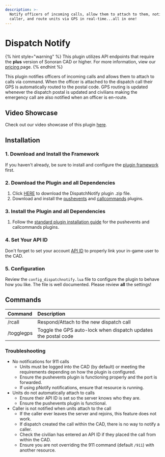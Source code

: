 ```yaml
---
description: >-
  Notify officers of incoming calls, allow them to attach to them, notify the
  caller, and route units via GPS in real-time...all in one!
---
```


# Dispatch Notify

{% hint style="warning" %}
This plugin utilizes API endpoints that require the **plus** version of Sonoran CAD or higher. For more information, view our [pricing ](../../../pricing/faq/)page.
{% endhint %}

This plugin notifies officers of incoming calls and allows them to attach to calls via command. When the officer is attached to the dispatch call their GPS is automatically routed to the postal code. GPS routing is updated whenever the dispatch postal is updated and civilians making the emergency call are also notified when an officer is en-route.

## Video Showcase

Check out our video showcase of this plugin [here](https://youtu.be/eWmeFpz8jiA).

## Installation

### 1. Download and Install the Framework

If you haven't already, be sure to install and configure the [plugin framework](../framework-installation.md) first.

### 2. Download the Plugin and all Dependencies

1. Click [HERE](https://github.com/Sonoran-Software/sonoran_dispatchnotify/releases) to download the DispatchNotify plugin .zip file.
2. Download and install the [pushevents](https://github.com/Sonoran-Software/sonoran_pushevents/releases/tag/latest) and [callcommands](https://github.com/Sonoran-Software/sonoran_callcommands/releases/tag/latest) plugins.

### 3. Install the Plugin and all Dependencies

1. Follow the [standard plugin installation guide](../plugin-installation.md) for the pushevents and callcommands plugins.

### 4. Set Your API ID

Don't forget to set your account [API ID](../../../sonoran-cad/api-integration/api-endpoints/general/set-api-ids.md) to properly link your in-game user to the CAD.

### 5. Configuration

Review the `config_dispatchnotify.lua` file to configure the plugin to behave how you like. The file is well documented. Please review **all** the settings!

## Commands

| Command | Description |
| :--- | :--- |
| /rcall | Respond/Attach to the new dispatch call |
| /togglegps | Toggle the GPS auto-lock when dispatch updates the postal code |

### Troubleshooting

* No notifications for 911 calls
  * Units must be logged into the CAD \(by default\) or meeting the requirements depending on how the plugin is configured.
  * Ensure the pushevents plugin is functioning properly and the port is forwarded.
  * If using pNotify notifications, ensure that resource is running.
* Units do not automatically attach to calls
  * Ensure their API ID is set so the server knows who they are.
  * Ensure the pushevents plugin is functional.
* Caller is not notified when units attach to the call
  * If the caller ever leaves the server and rejoins, this feature does not work.
  * If dispatch created the call within the CAD, there is no way to notify a caller.
  * Check the civilian has entered an API ID if they placed the call from within the CAD.
  * Ensure you are not overriding the 911 command \(default `/911`\) with another resource.



